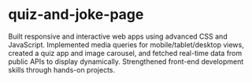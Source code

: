 # quiz-and-joke-page
Built responsive and interactive web apps using advanced CSS and JavaScript. Implemented media queries for mobile/tablet/desktop views, created a quiz app and image carousel, and fetched real-time data from public APIs to display dynamically. Strengthened front-end development skills through hands-on projects.

